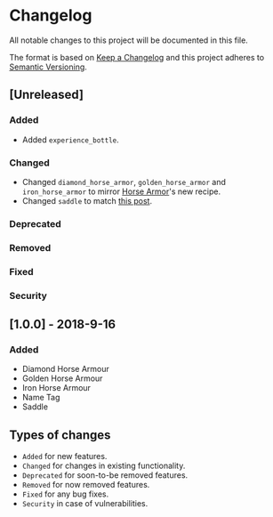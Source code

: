 # Changelog

All notable changes to this project will be documented in this file.

The format is based on [Keep a Changelog](https://keepachangelog.com/) and this project adheres to [Semantic Versioning](https://semver.org/).

## [Unreleased]

### Added

* Added `experience_bottle`.

### Changed

* Changed `diamond_horse_armor`, `golden_horse_armor` and `iron_horse_armor` to mirror [Horse Armor](https://minecraft.gamepedia.com/Horse_Armor)'s new recipe.
* Changed `saddle` to match [this post](https://www.reddit.com/r/Minecraft/comments/cms6mu/).

### Deprecated

### Removed

### Fixed

### Security

## [1.0.0] - 2018-9-16

### Added

* Diamond Horse Armour
* Golden Horse Armour
* Iron Horse Armour
* Name Tag
* Saddle

## Types of changes

* `Added` for new features.
* `Changed` for changes in existing functionality.
* `Deprecated` for soon-to-be removed features.
* `Removed` for now removed features.
* `Fixed` for any bug fixes.
* `Security` in case of vulnerabilities.
